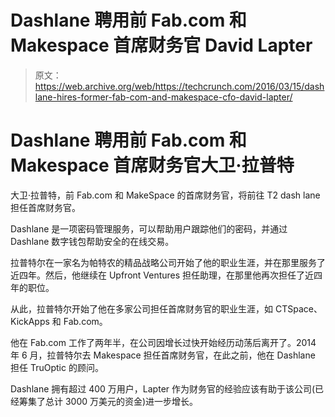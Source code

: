 # Dashlane 聘用前 Fab.com 和 Makespace 首席财务官 David Lapter 

> 原文：<https://web.archive.org/web/https://techcrunch.com/2016/03/15/dashlane-hires-former-fab-com-and-makespace-cfo-david-lapter/>

# Dashlane 聘用前 Fab.com 和 Makespace 首席财务官大卫·拉普特

大卫·拉普特，前 Fab.com 和 MakeSpace 的首席财务官，将前往 T2 dash lane 担任首席财务官。

Dashlane 是一项密码管理服务，可以帮助用户跟踪他们的密码，并通过 Dashlane 数字钱包帮助安全的在线交易。

拉普特尔在一家名为帕特农的精品战略公司开始了他的职业生涯，并在那里服务了近四年。然后，他继续在 Upfront Ventures 担任助理，在那里他再次担任了近四年的职位。

从此，拉普特尔开始了他在多家公司担任首席财务官的职业生涯，如 CTSpace、KickApps 和 Fab.com。

他在 Fab.com 工作了两年半，在公司因增长过快开始经历动荡后离开了。2014 年 6 月，拉普特尔去 Makespace 担任首席财务官，在此之前，他在 Dashlane 担任 TruOptic 的顾问。

Dashlane 拥有超过 400 万用户，Lapter 作为财务官的经验应该有助于该公司(已经筹集了总计 3000 万美元的资金)进一步增长。